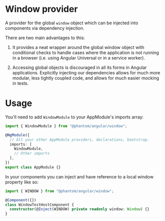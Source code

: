 # Window provider

A provider for the global `window` object which can be injected into components
via dependency injection.

There are two main advantages to this:

1. It provides a neat wrapper around the global window object with conditional
   checks to handle cases where the application is not running in a browser (i.e.
   using Angular Universal or in a service worker).

2. Accessing global objects is discouraged in all its forms in Angular
   applications. Explicitly injecting our dependencies allows for much more
   modular, less tightly coupled code, and allows for much easier mocking in tests.

# Usage

You'll need to add `WindowModule` to your AppModule's imports array:

```typescript
import { WindowModule } from "@phantom/angular/window";

@NgModule({
  // All your other AppModule providers, declarations, bootstrap.
  imports: [
    WindowModule,
    // Other imports
  ],
})
export class AppModule {}
```

In your components you can inject and have reference to a local window property
like so:

```typescript
import { WINDOW } from "@phantom/angular/window";

@Component({})
class WindowTestHostComponent {
  constructor(@Inject(WINDOW) private readonly window: Window) {}
}
```
